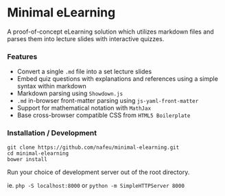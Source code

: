 # Minimal eLearning

A proof-of-concept eLearning solution which utilizes markdown files and parses them into lecture slides with interactive quizzes.

### Features

- Convert a single `.md` file into a set lecture slides
- Embed quiz questions with explanations and references using a simple syntax within markdown
- Markdown parsing using `Showdown.js`
- `.md` in-browser front-matter parsing using `js-yaml-front-matter`
- Support for mathematical notation with `MathJax`
- Base cross-browser compatible CSS from `HTML5 Boilerplate`

### Installation / Development

```
git clone https://github.com/nafeu/minimal-elearning.git
cd minimal-elearning
bower install
```

Run your choice of development server out of the root directory.

ie. `php -S localhost:8000` or `python -m SimpleHTTPServer 8000`
